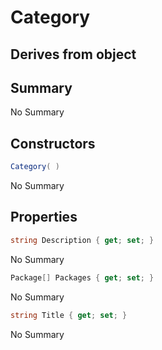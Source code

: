 # Category

## Derives from object

## Summary

No Summary
## Constructors

```c#
Category( ) 
```
No Summary
## Properties

```c#
string Description { get; set; } 
```
No Summary
```c#
Package[] Packages { get; set; } 
```
No Summary
```c#
string Title { get; set; } 
```
No Summary
